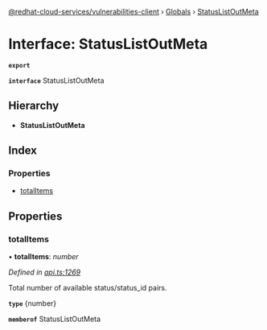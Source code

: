[@redhat-cloud-services/vulnerabilities-client](../README.md) › [Globals](../globals.md) › [StatusListOutMeta](statuslistoutmeta.md)

# Interface: StatusListOutMeta

**`export`** 

**`interface`** StatusListOutMeta

## Hierarchy

* **StatusListOutMeta**

## Index

### Properties

* [totalItems](statuslistoutmeta.md#totalitems)

## Properties

###  totalItems

• **totalItems**: *number*

*Defined in [api.ts:1269](https://github.com/RedHatInsights/javascript-clients/blob/master/packages/vulnerabilities/api.ts#L1269)*

Total number of available status/status_id pairs.

**`type`** {number}

**`memberof`** StatusListOutMeta
